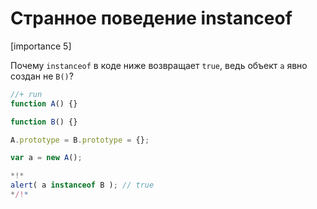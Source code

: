# Странное поведение instanceof

[importance 5]

Почему `instanceof` в коде ниже возвращает `true`, ведь объект `a` явно создан не `B()`?

```js
//+ run
function A() {}

function B() {}

A.prototype = B.prototype = {};

var a = new A();

*!*
alert( a instanceof B ); // true
*/!*
```

